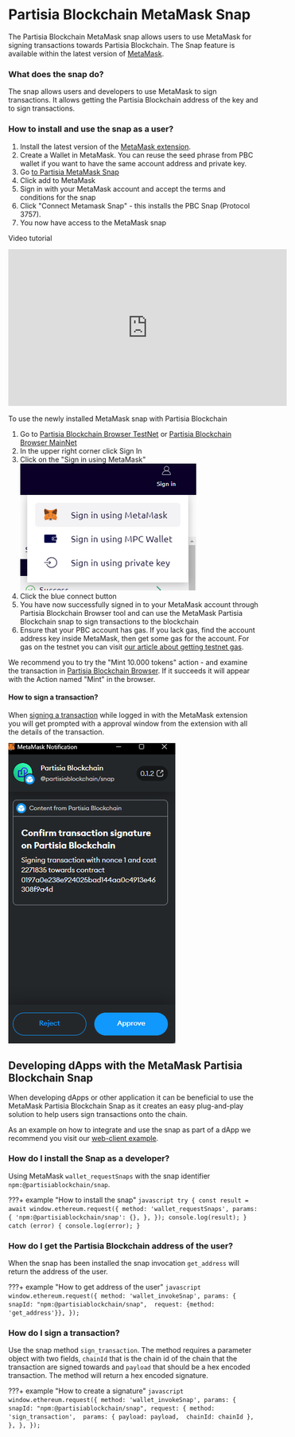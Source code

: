 # Partisia Blockchain MetaMask Snap
The Partisia Blockchain MetaMask snap allows users to use MetaMask for signing transactions towards
Partisia Blockchain. The Snap feature is available within the latest version of [MetaMask](https://metamask.io/).

### What does the snap do?
The snap allows users and developers to use MetaMask to sign transactions. It allows getting the Partisia
Blockchain address of the key and to sign transactions.

### How to install and use the snap as a user?
1. Install the latest version of the [MetaMask extension](https://metamask.io/download/).
2. Create a Wallet in MetaMask. You can reuse the seed phrase from PBC wallet if you want to have the same account address and private key.
3. Go [to Partisia MetaMask Snap](https://snaps.metamask.io/snap/npm/partisiablockchain/snap/)
4. Click add to MetaMask
5. Sign in with your MetaMask account and accept the terms and conditions for the snap
6. Click "Connect Metamask Snap" - this installs the PBC Snap (Protocol 3757).
7. You now have access to the MetaMask snap

Video tutorial
<iframe width="560" height="315" src="https://www.youtube.com/embed/cdMVVQmyASU?si=u93J9vvArpPhxJgg" title="YouTube video player" frameborder="0" allow="accelerometer; autoplay; clipboard-write; encrypted-media; gyroscope; picture-in-picture; web-share" allowfullscreen></iframe>

To use the newly installed MetaMask snap with Partisia Blockchain

1. Go to [Partisia Blockchain Browser TestNet](https://browser.testnet.partisiablockchain.com/) or [Partisia Blockchain Browser MainNet](https://browser.partisiablockchain.com/)
2. In the upper right corner click Sign In
3. Click on the "Sign in using MetaMask" <br> ![img.png](sign-in-using-metamask.png)<br>
4. Click the blue connect button
5. You have now successfully signed in to your MetaMask account through Partisia Blockchain Browser tool and can use the MetaMask Partisia Blockchain snap to sign transactions to the blockchain
6.  Ensure that your PBC account has gas. If you lack gas, find the account address key inside MetaMask, then get some gas for the account. For gas on the testnet you can visit [our article about getting testnet gas](../access-and-use-the-testnet.md).

We recommend you to try the "Mint 10.000 tokens" action - and examine the transaction in [Partisia Blockchain Browser](https://browser.testnet.partisiablockchain.com/transactions). If it succeeds it will appear with the Action named "Mint" in the browser.

#### How to sign a transaction?
When [signing a transaction](../compile-and-deploy-contracts.md) while logged in with the MetaMask extension you will get prompted with a approval window from the extension with all the details of the transaction. 

![img.png](signing-transactions-metamask.png)

## Developing dApps with the MetaMask Partisia Blockchain Snap
When developing dApps or other application it can be beneficial to use the MetaMask Partisia Blockchain Snap as it creates an easy plug-and-play solution to help users sign transactions onto the chain. 

As an example on how to integrate and use the snap as part of a dApp we recommend you visit our [web-client example](https://gitlab.com/partisiablockchain/language/example-web-client).

### How do I install the Snap as a developer?
Using MetaMask `wallet_requestSnaps` with the snap
  identifier `npm:@partisiablockchain/snap`.
  
???+ example "How to install the snap"
    ```javascript
    try {
      const result = await window.ethereum.request({
        method: 'wallet_requestSnaps',
        params: {
          'npm:@partisiablockchain/snap': {},
        },
      });
      console.log(result);
    } catch (error) {
      console.log(error);
    }
    ```


### How do I get the Partisia Blockchain address of the user?
When the snap has been installed the snap invocation `get_address` will return the address of the user.
  
???+ example "How to get address of the user"
    ```javascript
    window.ethereum.request({
        method: 'wallet_invokeSnap',
        params: {
          snapId: "npm:@partisiablockchain/snap", 
          request: {method: 'get_address'}},
    });
    ```

### How do I sign a transaction?
Use the snap method `sign_transaction`. The method requires a parameter object with two fields, `chainId` that is the chain id of the chain that the transaction
are signed towards and `payload` that
should be a hex encoded transaction. The method will return a hex encoded signature.
  
???+ example "How to create a signature"
    ```javascript
    window.ethereum.request({
      method: 'wallet_invokeSnap',
      params: {
        snapId: "npm:@partisiablockchain/snap",
        request: {
            method: 'sign_transaction', 
            params: {
                payload: payload, 
                chainId: chainId
            },
        },
      },
    });
    ```


